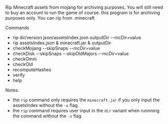 Rip Minecraft assets from mojang for archiving purposes. You will still need to buy an account to run the game of course. this program is for archiving purposes only. You can rip from .minecraft

Commands
- rip dir/version.json/assetsIndex.json outputDir --mcDir=value 
- rip assetsIndex.json & minecraft.jar & outputDir
- checkMojang --skipSnaps --mcDir=value
- checkDisk --skipSnaps --skipOldMajors --mcDir=value
- checkOmni
- checkOld
- recomputeHashes
- verify
- help

Notes:
- the `rip` command only requires the `minecraft.jar` if you only input the assetsIndex without the `-s` flag.
- the `rip` command requires user input in the `dir` variant when runnning the command without the `-s` flag
